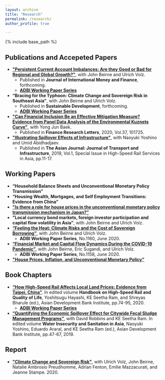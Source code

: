 ```yaml
---
layout: archive
title: "Research"
permalink: /research/
author_profile: true

---
```


{% include base_path %}

## Publications and Accepeted Papers
* [**"Persistent Current Account Imbalances: Are they Good or Bad for Regional and Global Growth?"**](https://www.sciencedirect.com/science/article/pii/S0261560621000383?via%3Dihub), with John
Beirne and Ulrich Volz.  
  * Published in **Journal of International Money and Finance**, forthcoming.
  * [**ADBI Working Paper Series**](https://www.adb.org/publications/persistent-current-account-imbalances-good-or-bad-regional-global-growth)
* **“Bracing for the Typhoon: Climate Change and Sovereign Risk in Southeast Asia”**, with John
Beirne and Ulrich Volz.  
  * Published in **Sustainable Development**, forthcoming.
  * [**ADBI Working Paper Series**](https://www.adb.org/publications/bracing-typhoon-climate-change-sovereign-risk-southeast-asia)
* [**"Can Financial Inclusion Be an Effective Mitigation Measure? Evidence from Panel Data Analysis of the Environmental Kuznets Curve"**](https://www.sciencedirect.com/science/article/pii/S1544612319314849?dgcid=rss_sd_all), with Yong Jun Baek.  
  * Published in **Finance Research Letters**, 2020, Vol.37, 101725.
* [**"Illustrating Spillover Effects of Infrastructure"**](https://www.adb.org/publications/high-speed-rail-services-asia), with Naoyuki Yoshino and Umid Abidhadjaev.  
  * Published in **The Asian Journal: Journal of Transport and Infrastructure**, 2019, Vol.1, Special Issue in High-Speed Rail Services in Asia, pp.11-17.

## Working Papers
* **“Household Balance Sheets and Unconventional Monetary Policy Transmission”**
* **“Housing Wealth, Mortgages, and Self Employment Transitions: Evidence from China”**
* [**"Is there a role for house prices in the unconventional monetary policy transmission mechanism in Japan?”**](https://papers.ssrn.com/sol3/papers.cfm?abstract_id=3378055)
* **"Local currency bond markets, foreign investor participation and capital flow volatility in Asia”**, with John Beirne and Ulrich Volz.
* [**“Feeling the Heat: Climate Risks and the Cost of Sovereign Borrowing”**](https://www.adb.org/publications/feeling-heat-climate-risks-cost-sovereign-borrowing), with John Beirne and Ulrich Volz.  
  * **ADBI Working Paper Series**, No.1160, June 2020.
* [**“Financial Market and Capital Flow Dynamics During the COVID-19 Pandemic”**](https://www.adb.org/publications/financial-market-capital-flow-dynamics-during-covid-19-pandemic), with John Beirne, Eric Sugandi, and Ulrich Volz.  
  * **ADBI Working Paper Series**, No.1158, June 2020.
* [**"House Prices, Inflation, and Unconventional Monetary Policy”**](https://papers.ssrn.com/sol3/papers.cfm?abstract_id=3174289)

## Book Chapters
* [**“How High-Speed Rail Affects Local Land Prices: Evidence from Taipei, China”**](https://www.adb.org/publications/handbook-high-speed-rail-quality-life).  In edited volume **Handbook on High-Speed Rail and Quality of Life**, Yoshitsugu Hayashi, KE Seetha Ram, and Shreyas Bharule (ed.), Asian
Development Bank Institute, pp.74-95, 2020.
  * [**ADBI Working Paper Series**](https://papers.ssrn.com/sol3/papers.cfm?abstract_id=3286235)
* [**“Quantifying the Economic Spillover Effect for Citywide Fecal Sludge Management Programs”**](https://www.adb.org/publications/water-insecurity-and-sanitation-asia), with David Robbins and KE Seetha Ram. In edited volume **Water Insecurity and Sanitation in Asia**, Naoyuki Yoshino, Eduardo Araral, and KE Seetha Ram (ed.), Asian Development Bank Institute, pp.47-67, 2019.

## Report
* [**"Climate Change and Sovereign Risk"**](https://doi.org/10.25501/SOAS.00033524), with Ulrich Volz, John Beirne, Natalie Ambrosio Preudhomme, Adrian Fenton, Emilie Mazzacurati, and Jeanne Stampe. 2020.
